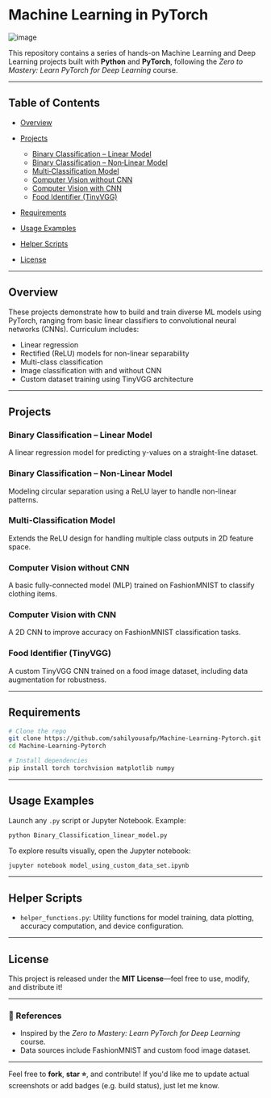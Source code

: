# Machine Learning in PyTorch 
![image](https://github.com/user-attachments/assets/2b58fd11-f063-4b94-ad94-c1d83c456732)

This repository contains a series of hands-on Machine Learning and Deep Learning projects built with **Python** and **PyTorch**, following the *Zero to Mastery: Learn PyTorch for Deep Learning* course.

---

## Table of Contents

* [Overview](#overview)
* [Projects](#projects)

  * [Binary Classification – Linear Model](#binary-classification--linear-model)
  * [Binary Classification – Non‑Linear Model](#binary-classification--non‑linear-model)
  * [Multi‑Classification Model](#multi‑classification-model)
  * [Computer Vision without CNN](#computer-vision-without-cnn)
  * [Computer Vision with CNN](#computer-vision-with-cnn)
  * [Food Identifier (TinyVGG)](#food-identifier-tinyvgg)
* [Requirements](#requirements)
* [Usage Examples](#usage-examples)
* [Helper Scripts](#helper-scripts)
* [License](#license)

---

## Overview

These projects demonstrate how to build and train diverse ML models using PyTorch, ranging from basic linear classifiers to convolutional neural networks (CNNs). Curriculum includes:

* Linear regression
* Rectified (ReLU) models for non-linear separability
* Multi-class classification
* Image classification with and without CNN
* Custom dataset training using TinyVGG architecture

---

## Projects

### Binary Classification – Linear Model

A linear regression model for predicting y-values on a straight-line dataset.


### Binary Classification – Non‑Linear Model

Modeling circular separation using a ReLU layer to handle non-linear patterns.


### Multi‑Classification Model

Extends the ReLU design for handling multiple class outputs in 2D feature space.


### Computer Vision without CNN

A basic fully-connected model (MLP) trained on FashionMNIST to classify clothing items.


### Computer Vision with CNN

A 2D CNN to improve accuracy on FashionMNIST classification tasks.


### Food Identifier (TinyVGG)

A custom TinyVGG CNN trained on a food image dataset, including data augmentation for robustness.


---

## Requirements

```bash
# Clone the repo
git clone https://github.com/sahilyousafp/Machine-Learning-Pytorch.git
cd Machine-Learning-Pytorch

# Install dependencies
pip install torch torchvision matplotlib numpy
```

---

## Usage Examples

Launch any `.py` script or Jupyter Notebook. Example:

```bash
python Binary_Classification_linear_model.py
```

To explore results visually, open the Jupyter notebook:

```bash
jupyter notebook model_using_custom_data_set.ipynb
```

---

## Helper Scripts

* `helper_functions.py`: Utility functions for model training, data plotting, accuracy computation, and device configuration.

---

## License

This project is released under the **MIT License**—feel free to use, modify, and distribute it!

---

### 🔗 References

* Inspired by the *Zero to Mastery: Learn PyTorch for Deep Learning* course.
* Data sources include FashionMNIST and custom food image dataset.

---

Feel free to **fork**, **star ⭐️**, and contribute! If you'd like me to update actual screenshots or add badges (e.g. build status), just let me know.
